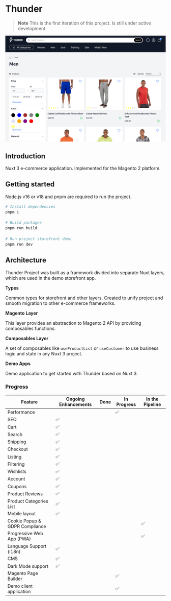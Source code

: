 # Thunder

> **Note** This is the first iteration of this project. Is still under active development.

<div align="center">

<img src=".readme/preview.png" />

</div>

## Introduction

Nuxt 3 e-commerce application. Implemented for the Magento 2 platform.


## Getting started

Node.js v16 or v18 and pnpm are required to run the project.

```sh
# Install dependencies
pnpm i

# Build packages
pnpm run build

# Run project storefront demo
pnpm run dev
```

## Architecture

Thunder Project was built as a framework divided into separate Nuxt layers, which are used in the demo storefront app.

**Types**

Common types for storefront and other layers. Created to unify project and smooth migration to other e-commerce frameworks.

**Magento Layer**

This layer provides an abstraction to Magento 2 API by providing composables functions.

**Composables Layer**

A set of composables like `useProductList` or `useCustomer` to use business logic and state in any Nuxt 3 project.

**Demo Apps**

Demo application to get started with Thunder based on Nuxt 3.

### Progress

| Feature                        | Ongoing Enhancements | Done | In Progress | In the Pipeline |
| ------------------------------ | -------------------- | ---- | ----------- | --------------- |
| Performance                    |                      |      | ✅          |                 |
| SEO                            | ✅                   |      |             |                 |
| Cart                           | ✅                   |      |             |                 |
| Search                         | ✅                   |      |             |                 |
| Shipping                       | ✅                   |      |             |                 |
| Checkout                       | ✅                   |      |             |                 |
| Listing                        | ✅                   |      |             |                 |
| Filtering                      | ✅                   |      |             |                 |
| Wishlists                      | ✅                   |      |             |                 |
| Account                        | ✅                   |      |             |                 |
| Coupons                        | ✅                   |      |             |                 |
| Product Reviews                | ✅                   |      |             |                 |
| Product Categories List        | ✅                   |      |             |                 |
| Mobile layout                  | ✅                   |      |             |                 |
| Cookie Popup & GDPR Compliance |                      |      |             | ✅              |
| Progressive Web App (PWA)      |                      |      |             | ✅              |
| Language Support (i18n)        | ✅                   |      |             |                 |
| CMS                            | ✅                   |      |             |                 |
| Dark Mode support              | ✅                   |      |             |                 |
| Magento Page Builder           |                      |      | ✅          |                 |
| Demo client application        |                      |      | ✅          |                 |

